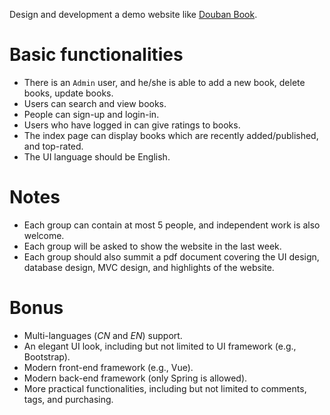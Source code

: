 Design and development a demo website like [Douban Book](https://book.douban.com/).

# Basic functionalities
- There is an `Admin` user, and he/she is able to add a new book, delete books, update books.
- Users can search and view books.
- People can sign-up and login-in.
- Users who have logged in can give ratings to books.
- The index page can display books which are recently added/published, and top-rated.
- The UI language should be English.

# Notes
- Each group can contain at most 5 people, and independent work is also welcome.
- Each group will be asked to show the website in the last week.
- Each group should also summit a pdf document covering the UI design, database design, MVC design, and highlights of the website.

# Bonus
- Multi-languages (*CN* and *EN*) support.
- An elegant UI look, including but not limited to UI framework (e.g., Bootstrap).
- Modern front-end framework (e.g., Vue).
- Modern back-end framework (only Spring is allowed).
- More practical functionalities, including but not limited to comments, tags, and purchasing.
